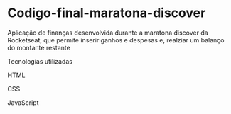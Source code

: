 # Codigo-final-maratona-discover

<p> Aplicação de finanças desenvolvida durante a maratona discover da Rocketseat, que permite inserir ganhos e despesas e, realziar um balanço do montante restante <p>

<p>Tecnologias utilizadas<p>
<p>HTML<p>
<p>CSS<p>
<p>JavaScript<p>
